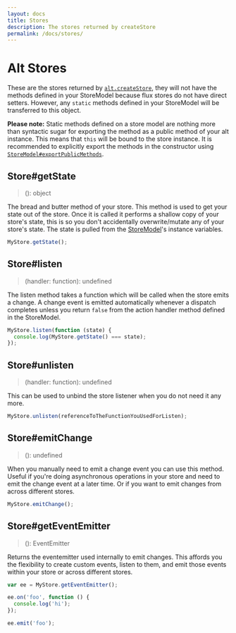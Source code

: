 ```yaml
---
layout: docs
title: Stores
description: The stores returned by createStore
permalink: /docs/stores/
---
```


# Alt Stores

These are the stores returned by [`alt.createStore`](createStore.md), they will not have the methods defined in your StoreModel because flux stores do not have direct setters. However, any `static` methods defined in your StoreModel will be transferred to this object.

**Please note:** Static methods defined on a store model are nothing more than syntactic sugar for exporting the method as a public method of your alt instance. This means that `this` will be bound to the store instance. It is recommended to explicitly export the methods in the constructor using [`StoreModel#exportPublicMethods`](createStore.md#storemodelexportpublicmethods).

## Store#getState

> (): object

The bread and butter method of your store. This method is used to get your state out of the store. Once it is called it performs a shallow copy of your store's state, this is so you don't accidentally overwrite/mutate any of your store's state. The state is pulled from the [StoreModel](createStore.md)'s instance variables.

```js
MyStore.getState();
```

## Store#listen

> (handler: function): undefined

The listen method takes a function which will be called when the store emits a change. A change event is emitted automatically whenever a dispatch completes unless you return `false` from the action handler method defined in the StoreModel.

```js
MyStore.listen(function (state) {
  console.log(MyStore.getState() === state);
});
```

## Store#unlisten

> (handler: function): undefined

This can be used to unbind the store listener when you do not need it any more.

```js
MyStore.unlisten(referenceToTheFunctionYouUsedForListen);
```

## Store#emitChange

> (): undefined

When you manually need to emit a change event you can use this method. Useful if you're doing asynchronous operations in your store and need to emit the change event at a later time. Or if you want to emit changes from across different stores.

```js
MyStore.emitChange();
```

## Store#getEventEmitter

> (): EventEmitter

Returns the eventemitter used internally to emit changes. This affords you the flexibility to create custom events, listen to them, and emit those events within your store or across different stores.

```js
var ee = MyStore.getEventEmitter();

ee.on('foo', function () {
  console.log('hi');
});

ee.emit('foo');
```
